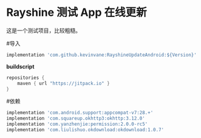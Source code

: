 # Rayshine 测试 App 在线更新

这是一个测试项目，比较粗糙。



#导入

```gradle
implementation 'com.github.kevinvane:RayshineUpdateAndroid:${Version}'
```

**buildscript**

```gradle
repositories {
    maven { url "https://jitpack.io" }
}
```

#依赖
```gradle
implementation 'com.android.support:appcompat-v7:28.+'
implementation 'com.squareup.okhttp3:okhttp:3.12.0'
implementation 'com.yanzhenjie:permission:2.0.0-rc5'
implementation 'com.liulishuo.okdownload:okdownload:1.0.7'
```